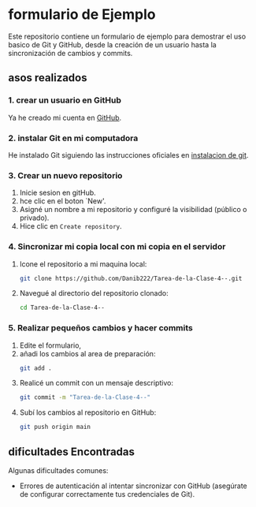 
# formulario de Ejemplo

Este repositorio contiene un formulario de ejemplo para demostrar el uso basico de Git y GitHub, desde la creación de un usuario hasta la sincronización de cambios y commits.

## asos realizados

### 1. crear un usuario en GitHub

Ya he creado mi cuenta en [GitHub](https://github.com).

### 2. instalar Git en mi computadora

He instalado Git siguiendo las instrucciones oficiales en [instalacion de git](https://git-scm.com/book/en/v2/Getting-Started-Installing-Git).

### 3. Crear un nuevo repositorio

1. Inicie sesion en gitHub.
2. hce clic en el boton `New'.
3. Asigné un nombre a mi repositorio y configuré la visibilidad (público o privado).
4. Hice clic en `Create repository`.

### 4. Sincronizar mi copia local con mi copia en el servidor

1. lcone el repositorio a mi maquina local:
    ```bash
    git clone https://github.com/Danib222/Tarea-de-la-Clase-4--.git

    ```
2. Navegué al directorio del repositorio clonado:
    ```bash
    cd Tarea-de-la-Clase-4--

    
### 5. Realizar pequeños cambios y hacer commits

1. Edite el formulario,
2. añadi los cambios al area de preparación:
    ```bash
    git add .
    ```
3. Realicé un commit con un mensaje descriptivo:
    ```bash
    git commit -m "Tarea-de-la-Clase-4--"
    ```
4. Subí los cambios al repositorio en GitHub:
    ```bash
    git push origin main
    ```

## dificultades Encontradas

Algunas dificultades comunes:

- Errores de autenticación al intentar sincronizar con GitHub (asegúrate de configurar correctamente tus credenciales de Git).
